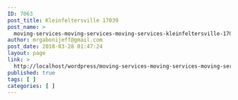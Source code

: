 ```yaml
---
ID: 7063
post_title: Kleinfeltersville 17039
post_name: >
  moving-services-moving-services-moving-services-kleinfeltersville-17039
author: mrgabonijeff@gmail.com
post_date: 2018-03-28 01:47:24
layout: page
link: >
  http://localhost/wordpress/moving-services-moving-services-moving-services-kleinfeltersville-17039/
published: true
tags: [ ]
categories: [ ]
---
```

